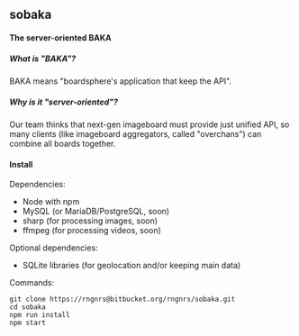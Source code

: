 ## sobaka
#### The server-oriented BAKA

##### What is "BAKA"?
BAKA means "boardsphere's application that keep the API".

##### Why is it "server-oriented"?
Our team thinks that next-gen imageboard must provide just unified API,  so many clients (like imageboard aggregators, called "overchans") can combine all boards together.

#### Install
Dependencies:
* Node with npm
* MySQL (or MariaDB/PostgreSQL, soon)
* sharp (for processing images, soon)
* ffmpeg (for processing videos, soon)

Optional dependencies:
* SQLite libraries (for geolocation and/or keeping main data)

Commands:
```
git clone https://rngnrs@bitbucket.org/rngnrs/sobaka.git
cd sobaka
npm run install
npm start
```
